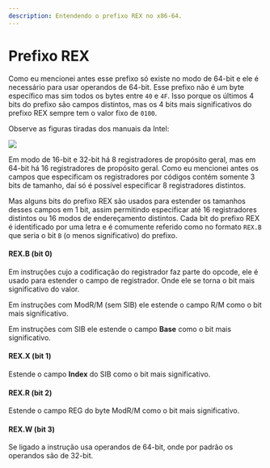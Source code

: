```yaml
---
description: Entendendo o prefixo REX no x86-64.
---
```


# Prefixo REX

Como eu mencionei antes esse prefixo só existe no modo de 64-bit e ele é necessário para usar operandos de 64-bit. Esse prefixo não é um byte específico mas sim todos os bytes entre `40` e `4F`. Isso porque os últimos 4 bits do prefixo são campos distintos, mas os 4 bits mais significativos do prefixo REX sempre tem o valor fixo de `0100`.

Observe as figuras tiradas dos manuais da Intel:

![](../../.gitbook/assets/Captura\_de\_tela\_de\_2022-04-04\_21-31-47.png)



Em modo de 16-bit e 32-bit há 8 registradores de propósito geral, mas em 64-bit há 16 registradores de propósito geral. Como eu mencionei antes os campos que especificam os registradores por códigos contém somente 3 bits de tamanho, daí só é possível especificar 8 registradores distintos.

Mas alguns bits do prefixo REX são usados para estender os tamanhos desses campos em 1 bit, assim permitindo especificar até 16 registradores distintos ou 16 modos de endereçamento distintos. Cada bit do prefixo REX é identificado por uma letra e é comumente referido como no formato `REX.B` que seria o bit `B` (o menos significativo) do prefixo.

#### **REX.B (bit 0)**

Em instruções cujo a codificação do registrador faz parte do opcode, ele é usado para estender o campo de registrador. Onde ele se torna o bit mais significativo do valor.

Em instruções com ModR/M (sem SIB) ele estende o campo R/M como o bit mais significativo.

Em instruções com SIB ele estende o campo **Base** como o bit mais significativo.

#### **REX.X (bit 1)**

Estende o campo **Index** do SIB como o bit mais significativo.

#### **REX.R (bit 2)**

Estende o campo REG do byte ModR/M como o bit mais significativo.

#### **REX.W (bit 3)**

Se ligado a instrução usa operandos de 64-bit, onde por padrão os operandos são de 32-bit.
